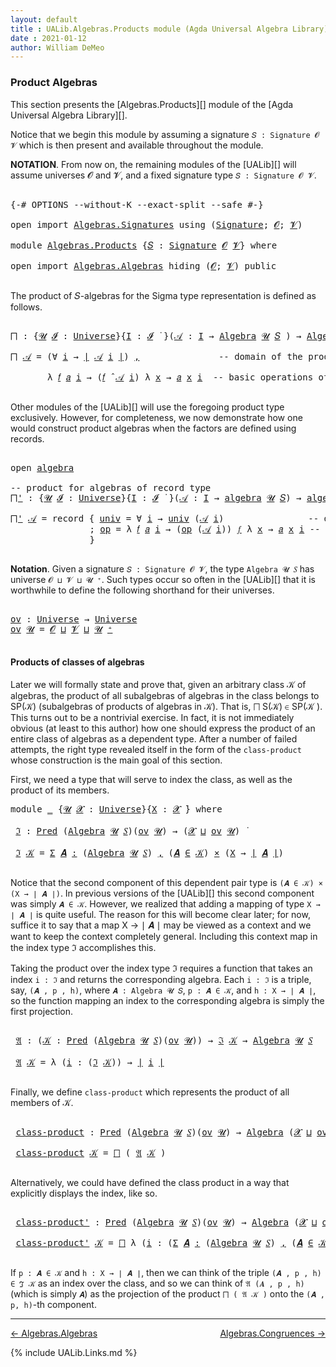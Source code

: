 ```yaml
---
layout: default
title : UALib.Algebras.Products module (Agda Universal Algebra Library)
date : 2021-01-12
author: William DeMeo
---
```



### <a id="product-algebras">Product Algebras</a>

This section presents the [Algebras.Products][] module of the [Agda Universal Algebra Library][].

Notice that we begin this module by assuming a signature `𝑆 : Signature 𝓞 𝓥` which is then present and available throughout the module.

**NOTATION**.  From now on, the remaining modules of the [UALib][] will assume universes 𝓞 and 𝓥, and a fixed signature type `𝑆 : Signature 𝓞 𝓥`.

<pre class="Agda">

<a id="587" class="Symbol">{-#</a> <a id="591" class="Keyword">OPTIONS</a> <a id="599" class="Pragma">--without-K</a> <a id="611" class="Pragma">--exact-split</a> <a id="625" class="Pragma">--safe</a> <a id="632" class="Symbol">#-}</a>

<a id="637" class="Keyword">open</a> <a id="642" class="Keyword">import</a> <a id="649" href="Algebras.Signatures.html" class="Module">Algebras.Signatures</a> <a id="669" class="Keyword">using</a> <a id="675" class="Symbol">(</a><a id="676" href="Algebras.Signatures.html#1299" class="Function">Signature</a><a id="685" class="Symbol">;</a> <a id="687" href="Prelude.Preliminaries.html#5600" class="Generalizable">𝓞</a><a id="688" class="Symbol">;</a> <a id="690" href="Universes.html#262" class="Generalizable">𝓥</a><a id="691" class="Symbol">)</a>

<a id="694" class="Keyword">module</a> <a id="701" href="Algebras.Products.html" class="Module">Algebras.Products</a> <a id="719" class="Symbol">{</a><a id="720" href="Algebras.Products.html#720" class="Bound">𝑆</a> <a id="722" class="Symbol">:</a> <a id="724" href="Algebras.Signatures.html#1299" class="Function">Signature</a> <a id="734" href="Prelude.Preliminaries.html#5600" class="Generalizable">𝓞</a> <a id="736" href="Universes.html#262" class="Generalizable">𝓥</a><a id="737" class="Symbol">}</a> <a id="739" class="Keyword">where</a>

<a id="746" class="Keyword">open</a> <a id="751" class="Keyword">import</a> <a id="758" href="Algebras.Algebras.html" class="Module">Algebras.Algebras</a> <a id="776" class="Keyword">hiding</a> <a id="783" class="Symbol">(</a><a id="784" href="Prelude.Preliminaries.html#5600" class="Generalizable">𝓞</a><a id="785" class="Symbol">;</a> <a id="787" href="Universes.html#262" class="Generalizable">𝓥</a><a id="788" class="Symbol">)</a> <a id="790" class="Keyword">public</a>

</pre>

The product of 𝑆-algebras for the Sigma type representation is defined as follows.

<pre class="Agda">

<a id="⨅"></a><a id="908" href="Algebras.Products.html#908" class="Function">⨅</a> <a id="910" class="Symbol">:</a> <a id="912" class="Symbol">{</a><a id="913" href="Algebras.Products.html#913" class="Bound">𝓤</a> <a id="915" href="Algebras.Products.html#915" class="Bound">𝓘</a> <a id="917" class="Symbol">:</a> <a id="919" href="Agda.Primitive.html#423" class="Postulate">Universe</a><a id="927" class="Symbol">}{</a><a id="929" href="Algebras.Products.html#929" class="Bound">I</a> <a id="931" class="Symbol">:</a> <a id="933" href="Algebras.Products.html#915" class="Bound">𝓘</a> <a id="935" href="Universes.html#403" class="Function Operator">̇</a> <a id="937" class="Symbol">}(</a><a id="939" href="Algebras.Products.html#939" class="Bound">𝒜</a> <a id="941" class="Symbol">:</a> <a id="943" href="Algebras.Products.html#929" class="Bound">I</a> <a id="945" class="Symbol">→</a> <a id="947" href="Algebras.Algebras.html#694" class="Function">Algebra</a> <a id="955" href="Algebras.Products.html#913" class="Bound">𝓤</a> <a id="957" href="Algebras.Products.html#720" class="Bound">𝑆</a> <a id="959" class="Symbol">)</a> <a id="961" class="Symbol">→</a> <a id="963" href="Algebras.Algebras.html#694" class="Function">Algebra</a> <a id="971" class="Symbol">(</a><a id="972" href="Algebras.Products.html#915" class="Bound">𝓘</a> <a id="974" href="Agda.Primitive.html#636" class="Primitive Operator">⊔</a> <a id="976" href="Algebras.Products.html#913" class="Bound">𝓤</a><a id="977" class="Symbol">)</a> <a id="979" href="Algebras.Products.html#720" class="Bound">𝑆</a>

<a id="982" href="Algebras.Products.html#908" class="Function">⨅</a> <a id="984" href="Algebras.Products.html#984" class="Bound">𝒜</a> <a id="986" class="Symbol">=</a> <a id="988" class="Symbol">(∀</a> <a id="991" href="Algebras.Products.html#991" class="Bound">i</a> <a id="993" class="Symbol">→</a> <a id="995" href="Prelude.Preliminaries.html#13569" class="Function Operator">∣</a> <a id="997" href="Algebras.Products.html#984" class="Bound">𝒜</a> <a id="999" href="Algebras.Products.html#991" class="Bound">i</a> <a id="1001" href="Prelude.Preliminaries.html#13569" class="Function Operator">∣</a><a id="1002" class="Symbol">)</a> <a id="1004" href="Prelude.Preliminaries.html#14564" class="InductiveConstructor Operator">,</a>               <a id="1020" class="Comment">-- domain of the product algebra</a>

       <a id="1061" class="Symbol">λ</a> <a id="1063" href="Algebras.Products.html#1063" class="Bound">𝑓</a> <a id="1065" href="Algebras.Products.html#1065" class="Bound">𝑎</a> <a id="1067" href="Algebras.Products.html#1067" class="Bound">i</a> <a id="1069" class="Symbol">→</a> <a id="1071" class="Symbol">(</a><a id="1072" href="Algebras.Products.html#1063" class="Bound">𝑓</a> <a id="1074" href="Algebras.Algebras.html#2997" class="Function Operator">̂</a> <a id="1076" href="Algebras.Products.html#984" class="Bound">𝒜</a> <a id="1078" href="Algebras.Products.html#1067" class="Bound">i</a><a id="1079" class="Symbol">)</a> <a id="1081" class="Symbol">λ</a> <a id="1083" href="Algebras.Products.html#1083" class="Bound">x</a> <a id="1085" class="Symbol">→</a> <a id="1087" href="Algebras.Products.html#1065" class="Bound">𝑎</a> <a id="1089" href="Algebras.Products.html#1083" class="Bound">x</a> <a id="1091" href="Algebras.Products.html#1067" class="Bound">i</a>  <a id="1094" class="Comment">-- basic operations of the product algebra</a>

</pre>

Other modules of the [UALib][] will use the foregoing product type exclusively.  However, for completeness, we now demonstrate how one would construct product algebras when the factors are defined using records.

<pre class="Agda">

<a id="1377" class="Keyword">open</a> <a id="1382" href="Algebras.Algebras.html#1850" class="Module">algebra</a>

<a id="1391" class="Comment">-- product for algebras of record type</a>
<a id="⨅&#39;"></a><a id="1430" href="Algebras.Products.html#1430" class="Function">⨅&#39;</a> <a id="1433" class="Symbol">:</a> <a id="1435" class="Symbol">{</a><a id="1436" href="Algebras.Products.html#1436" class="Bound">𝓤</a> <a id="1438" href="Algebras.Products.html#1438" class="Bound">𝓘</a> <a id="1440" class="Symbol">:</a> <a id="1442" href="Agda.Primitive.html#423" class="Postulate">Universe</a><a id="1450" class="Symbol">}{</a><a id="1452" href="Algebras.Products.html#1452" class="Bound">I</a> <a id="1454" class="Symbol">:</a> <a id="1456" href="Algebras.Products.html#1438" class="Bound">𝓘</a> <a id="1458" href="Universes.html#403" class="Function Operator">̇</a> <a id="1460" class="Symbol">}(</a><a id="1462" href="Algebras.Products.html#1462" class="Bound">𝒜</a> <a id="1464" class="Symbol">:</a> <a id="1466" href="Algebras.Products.html#1452" class="Bound">I</a> <a id="1468" class="Symbol">→</a> <a id="1470" href="Algebras.Algebras.html#1850" class="Record">algebra</a> <a id="1478" href="Algebras.Products.html#1436" class="Bound">𝓤</a> <a id="1480" href="Algebras.Products.html#720" class="Bound">𝑆</a><a id="1481" class="Symbol">)</a> <a id="1483" class="Symbol">→</a> <a id="1485" href="Algebras.Algebras.html#1850" class="Record">algebra</a> <a id="1493" class="Symbol">(</a><a id="1494" href="Algebras.Products.html#1438" class="Bound">𝓘</a> <a id="1496" href="Agda.Primitive.html#636" class="Primitive Operator">⊔</a> <a id="1498" href="Algebras.Products.html#1436" class="Bound">𝓤</a><a id="1499" class="Symbol">)</a> <a id="1501" href="Algebras.Products.html#720" class="Bound">𝑆</a>

<a id="1504" href="Algebras.Products.html#1430" class="Function">⨅&#39;</a> <a id="1507" href="Algebras.Products.html#1507" class="Bound">𝒜</a> <a id="1509" class="Symbol">=</a> <a id="1511" class="Keyword">record</a> <a id="1518" class="Symbol">{</a> <a id="1520" href="Algebras.Algebras.html#1948" class="Field">univ</a> <a id="1525" class="Symbol">=</a> <a id="1527" class="Symbol">∀</a> <a id="1529" href="Algebras.Products.html#1529" class="Bound">i</a> <a id="1531" class="Symbol">→</a> <a id="1533" href="Algebras.Algebras.html#1948" class="Field">univ</a> <a id="1538" class="Symbol">(</a><a id="1539" href="Algebras.Products.html#1507" class="Bound">𝒜</a> <a id="1541" href="Algebras.Products.html#1529" class="Bound">i</a><a id="1542" class="Symbol">)</a>                <a id="1559" class="Comment">-- domain</a>
               <a id="1584" class="Symbol">;</a> <a id="1586" href="Algebras.Algebras.html#1962" class="Field">op</a> <a id="1589" class="Symbol">=</a> <a id="1591" class="Symbol">λ</a> <a id="1593" href="Algebras.Products.html#1593" class="Bound">𝑓</a> <a id="1595" href="Algebras.Products.html#1595" class="Bound">𝑎</a> <a id="1597" href="Algebras.Products.html#1597" class="Bound">i</a> <a id="1599" class="Symbol">→</a> <a id="1601" class="Symbol">(</a><a id="1602" href="Algebras.Algebras.html#1962" class="Field">op</a> <a id="1605" class="Symbol">(</a><a id="1606" href="Algebras.Products.html#1507" class="Bound">𝒜</a> <a id="1608" href="Algebras.Products.html#1597" class="Bound">i</a><a id="1609" class="Symbol">))</a> <a id="1612" href="Algebras.Products.html#1593" class="Bound">𝑓</a> <a id="1614" class="Symbol">λ</a> <a id="1616" href="Algebras.Products.html#1616" class="Bound">x</a> <a id="1618" class="Symbol">→</a> <a id="1620" href="Algebras.Products.html#1595" class="Bound">𝑎</a> <a id="1622" href="Algebras.Products.html#1616" class="Bound">x</a> <a id="1624" href="Algebras.Products.html#1597" class="Bound">i</a> <a id="1626" class="Comment">-- basic operations</a>
               <a id="1661" class="Symbol">}</a>

</pre>



**Notation**. Given a signature `𝑆 : Signature 𝓞 𝓥`, the type `Algebra 𝓤 𝑆` has universe `𝓞 ⊔ 𝓥 ⊔ 𝓤 ⁺`.  Such types occur so often in the [UALib][] that it is worthwhile to define the following shorthand for their universes.

<pre class="Agda">

<a id="ov"></a><a id="1918" href="Algebras.Products.html#1918" class="Function">ov</a> <a id="1921" class="Symbol">:</a> <a id="1923" href="Agda.Primitive.html#423" class="Postulate">Universe</a> <a id="1932" class="Symbol">→</a> <a id="1934" href="Agda.Primitive.html#423" class="Postulate">Universe</a>
<a id="1943" href="Algebras.Products.html#1918" class="Function">ov</a> <a id="1946" href="Algebras.Products.html#1946" class="Bound">𝓤</a> <a id="1948" class="Symbol">=</a> <a id="1950" href="Algebras.Products.html#734" class="Bound">𝓞</a> <a id="1952" href="Agda.Primitive.html#636" class="Primitive Operator">⊔</a> <a id="1954" href="Algebras.Products.html#736" class="Bound">𝓥</a> <a id="1956" href="Agda.Primitive.html#636" class="Primitive Operator">⊔</a> <a id="1958" href="Algebras.Products.html#1946" class="Bound">𝓤</a> <a id="1960" href="Agda.Primitive.html#606" class="Primitive Operator">⁺</a>

</pre>



#### <a id="products-of-classes-of-algebras">Products of classes of algebras</a>

Later we will formally state and prove that, given an arbitrary class 𝒦 of algebras, the product of all subalgebras of algebras in the class belongs to SP(𝒦) (subalgebras of products of algebras in 𝒦). That is, ⨅ S(𝒦) ∈ SP(𝒦 ). This turns out to be a nontrivial exercise. In fact, it is not immediately obvious (at least to this author) how one should express the product of an entire class of algebras as a dependent type. After a number of failed attempts, the right type revealed itself in the form of the `class-product` whose construction is the main goal of this section.

First, we need a type that will serve to index the class, as well as the product of its members.

<pre class="Agda">
<a id="2749" class="Keyword">module</a> <a id="2756" href="Algebras.Products.html#2756" class="Module">_</a> <a id="2758" class="Symbol">{</a><a id="2759" href="Algebras.Products.html#2759" class="Bound">𝓤</a> <a id="2761" href="Algebras.Products.html#2761" class="Bound">𝓧</a> <a id="2763" class="Symbol">:</a> <a id="2765" href="Agda.Primitive.html#423" class="Postulate">Universe</a><a id="2773" class="Symbol">}{</a><a id="2775" href="Algebras.Products.html#2775" class="Bound">X</a> <a id="2777" class="Symbol">:</a> <a id="2779" href="Algebras.Products.html#2761" class="Bound">𝓧</a> <a id="2781" href="Universes.html#403" class="Function Operator">̇</a><a id="2782" class="Symbol">}</a> <a id="2784" class="Keyword">where</a>

 <a id="2792" href="Algebras.Products.html#2792" class="Function">ℑ</a> <a id="2794" class="Symbol">:</a> <a id="2796" href="Relations.Small.html#1270" class="Function">Pred</a> <a id="2801" class="Symbol">(</a><a id="2802" href="Algebras.Algebras.html#694" class="Function">Algebra</a> <a id="2810" href="Algebras.Products.html#2759" class="Bound">𝓤</a> <a id="2812" href="Algebras.Products.html#720" class="Bound">𝑆</a><a id="2813" class="Symbol">)(</a><a id="2815" href="Algebras.Products.html#1918" class="Function">ov</a> <a id="2818" href="Algebras.Products.html#2759" class="Bound">𝓤</a><a id="2819" class="Symbol">)</a> <a id="2821" class="Symbol">→</a> <a id="2823" class="Symbol">(</a><a id="2824" href="Algebras.Products.html#2761" class="Bound">𝓧</a> <a id="2826" href="Agda.Primitive.html#636" class="Primitive Operator">⊔</a> <a id="2828" href="Algebras.Products.html#1918" class="Function">ov</a> <a id="2831" href="Algebras.Products.html#2759" class="Bound">𝓤</a><a id="2832" class="Symbol">)</a> <a id="2834" href="Universes.html#403" class="Function Operator">̇</a>

 <a id="2838" href="Algebras.Products.html#2792" class="Function">ℑ</a> <a id="2840" href="Algebras.Products.html#2840" class="Bound">𝒦</a> <a id="2842" class="Symbol">=</a> <a id="2844" href="MGS-MLTT.html#3074" class="Function">Σ</a> <a id="2846" href="Algebras.Products.html#2846" class="Bound">𝑨</a> <a id="2848" href="MGS-MLTT.html#3074" class="Function">꞉</a> <a id="2850" class="Symbol">(</a><a id="2851" href="Algebras.Algebras.html#694" class="Function">Algebra</a> <a id="2859" href="Algebras.Products.html#2759" class="Bound">𝓤</a> <a id="2861" href="Algebras.Products.html#720" class="Bound">𝑆</a><a id="2862" class="Symbol">)</a> <a id="2864" href="MGS-MLTT.html#3074" class="Function">,</a> <a id="2866" class="Symbol">(</a><a id="2867" href="Algebras.Products.html#2846" class="Bound">𝑨</a> <a id="2869" href="Relations.Small.html#2269" class="Function Operator">∈</a> <a id="2871" href="Algebras.Products.html#2840" class="Bound">𝒦</a><a id="2872" class="Symbol">)</a> <a id="2874" href="MGS-MLTT.html#3515" class="Function Operator">×</a> <a id="2876" class="Symbol">(</a><a id="2877" href="Algebras.Products.html#2775" class="Bound">X</a> <a id="2879" class="Symbol">→</a> <a id="2881" href="Prelude.Preliminaries.html#13569" class="Function Operator">∣</a> <a id="2883" href="Algebras.Products.html#2846" class="Bound">𝑨</a> <a id="2885" href="Prelude.Preliminaries.html#13569" class="Function Operator">∣</a><a id="2886" class="Symbol">)</a>

</pre>

Notice that the second component of this dependent pair type is `(𝑨 ∈ 𝒦) × (X → ∣ 𝑨 ∣)`.  In previous versions of the [UALib][] this second component was simply `𝑨 ∈ 𝒦`.  However, we realized that adding a mapping of type `X → ∣ 𝑨 ∣` is quite useful.  The reason for this will become clear later; for now, suffice it to say that a map X → ∣ 𝑨 ∣ may be viewed as a context and we want to keep the context completely general.  Including this context map in the index type ℑ accomplishes this.

Taking the product over the index type ℑ requires a function that takes an index `i : ℑ` and returns the corresponding algebra.  Each `i : ℑ` is a triple, say, `(𝑨 , p , h)`, where `𝑨 : Algebra 𝓤 𝑆`, `p : 𝑨 ∈ 𝒦`, and `h : X → ∣ 𝑨 ∣`, so the function mapping an index to the corresponding algebra is simply the first projection.

<pre class="Agda">

 <a id="3737" href="Algebras.Products.html#3737" class="Function">𝔄</a> <a id="3739" class="Symbol">:</a> <a id="3741" class="Symbol">(</a><a id="3742" href="Algebras.Products.html#3742" class="Bound">𝒦</a> <a id="3744" class="Symbol">:</a> <a id="3746" href="Relations.Small.html#1270" class="Function">Pred</a> <a id="3751" class="Symbol">(</a><a id="3752" href="Algebras.Algebras.html#694" class="Function">Algebra</a> <a id="3760" href="Algebras.Products.html#2759" class="Bound">𝓤</a> <a id="3762" href="Algebras.Products.html#720" class="Bound">𝑆</a><a id="3763" class="Symbol">)(</a><a id="3765" href="Algebras.Products.html#1918" class="Function">ov</a> <a id="3768" href="Algebras.Products.html#2759" class="Bound">𝓤</a><a id="3769" class="Symbol">))</a> <a id="3772" class="Symbol">→</a> <a id="3774" href="Algebras.Products.html#2792" class="Function">ℑ</a> <a id="3776" href="Algebras.Products.html#3742" class="Bound">𝒦</a> <a id="3778" class="Symbol">→</a> <a id="3780" href="Algebras.Algebras.html#694" class="Function">Algebra</a> <a id="3788" href="Algebras.Products.html#2759" class="Bound">𝓤</a> <a id="3790" href="Algebras.Products.html#720" class="Bound">𝑆</a>

 <a id="3794" href="Algebras.Products.html#3737" class="Function">𝔄</a> <a id="3796" href="Algebras.Products.html#3796" class="Bound">𝒦</a> <a id="3798" class="Symbol">=</a> <a id="3800" class="Symbol">λ</a> <a id="3802" class="Symbol">(</a><a id="3803" href="Algebras.Products.html#3803" class="Bound">i</a> <a id="3805" class="Symbol">:</a> <a id="3807" class="Symbol">(</a><a id="3808" href="Algebras.Products.html#2792" class="Function">ℑ</a> <a id="3810" href="Algebras.Products.html#3796" class="Bound">𝒦</a><a id="3811" class="Symbol">))</a> <a id="3814" class="Symbol">→</a> <a id="3816" href="Prelude.Preliminaries.html#13569" class="Function Operator">∣</a> <a id="3818" href="Algebras.Products.html#3803" class="Bound">i</a> <a id="3820" href="Prelude.Preliminaries.html#13569" class="Function Operator">∣</a>

</pre>

Finally, we define `class-product` which represents the product of all members of 𝒦.

<pre class="Agda">

 <a id="3936" href="Algebras.Products.html#3936" class="Function">class-product</a> <a id="3950" class="Symbol">:</a> <a id="3952" href="Relations.Small.html#1270" class="Function">Pred</a> <a id="3957" class="Symbol">(</a><a id="3958" href="Algebras.Algebras.html#694" class="Function">Algebra</a> <a id="3966" href="Algebras.Products.html#2759" class="Bound">𝓤</a> <a id="3968" href="Algebras.Products.html#720" class="Bound">𝑆</a><a id="3969" class="Symbol">)(</a><a id="3971" href="Algebras.Products.html#1918" class="Function">ov</a> <a id="3974" href="Algebras.Products.html#2759" class="Bound">𝓤</a><a id="3975" class="Symbol">)</a> <a id="3977" class="Symbol">→</a> <a id="3979" href="Algebras.Algebras.html#694" class="Function">Algebra</a> <a id="3987" class="Symbol">(</a><a id="3988" href="Algebras.Products.html#2761" class="Bound">𝓧</a> <a id="3990" href="Agda.Primitive.html#636" class="Primitive Operator">⊔</a> <a id="3992" href="Algebras.Products.html#1918" class="Function">ov</a> <a id="3995" href="Algebras.Products.html#2759" class="Bound">𝓤</a><a id="3996" class="Symbol">)</a> <a id="3998" href="Algebras.Products.html#720" class="Bound">𝑆</a>

 <a id="4002" href="Algebras.Products.html#3936" class="Function">class-product</a> <a id="4016" href="Algebras.Products.html#4016" class="Bound">𝒦</a> <a id="4018" class="Symbol">=</a> <a id="4020" href="Algebras.Products.html#908" class="Function">⨅</a> <a id="4022" class="Symbol">(</a> <a id="4024" href="Algebras.Products.html#3737" class="Function">𝔄</a> <a id="4026" href="Algebras.Products.html#4016" class="Bound">𝒦</a> <a id="4028" class="Symbol">)</a>

</pre>

Alternatively, we could have defined the class product in a way that explicitly displays the index, like so.

<pre class="Agda">

 <a id="4168" href="Algebras.Products.html#4168" class="Function">class-product&#39;</a> <a id="4183" class="Symbol">:</a> <a id="4185" href="Relations.Small.html#1270" class="Function">Pred</a> <a id="4190" class="Symbol">(</a><a id="4191" href="Algebras.Algebras.html#694" class="Function">Algebra</a> <a id="4199" href="Algebras.Products.html#2759" class="Bound">𝓤</a> <a id="4201" href="Algebras.Products.html#720" class="Bound">𝑆</a><a id="4202" class="Symbol">)(</a><a id="4204" href="Algebras.Products.html#1918" class="Function">ov</a> <a id="4207" href="Algebras.Products.html#2759" class="Bound">𝓤</a><a id="4208" class="Symbol">)</a> <a id="4210" class="Symbol">→</a> <a id="4212" href="Algebras.Algebras.html#694" class="Function">Algebra</a> <a id="4220" class="Symbol">(</a><a id="4221" href="Algebras.Products.html#2761" class="Bound">𝓧</a> <a id="4223" href="Agda.Primitive.html#636" class="Primitive Operator">⊔</a> <a id="4225" href="Algebras.Products.html#1918" class="Function">ov</a> <a id="4228" href="Algebras.Products.html#2759" class="Bound">𝓤</a><a id="4229" class="Symbol">)</a> <a id="4231" href="Algebras.Products.html#720" class="Bound">𝑆</a>

 <a id="4235" href="Algebras.Products.html#4168" class="Function">class-product&#39;</a> <a id="4250" href="Algebras.Products.html#4250" class="Bound">𝒦</a> <a id="4252" class="Symbol">=</a> <a id="4254" href="Algebras.Products.html#908" class="Function">⨅</a> <a id="4256" class="Symbol">λ</a> <a id="4258" class="Symbol">(</a><a id="4259" href="Algebras.Products.html#4259" class="Bound">i</a> <a id="4261" class="Symbol">:</a> <a id="4263" class="Symbol">(</a><a id="4264" href="MGS-MLTT.html#3074" class="Function">Σ</a> <a id="4266" href="Algebras.Products.html#4266" class="Bound">𝑨</a> <a id="4268" href="MGS-MLTT.html#3074" class="Function">꞉</a> <a id="4270" class="Symbol">(</a><a id="4271" href="Algebras.Algebras.html#694" class="Function">Algebra</a> <a id="4279" href="Algebras.Products.html#2759" class="Bound">𝓤</a> <a id="4281" href="Algebras.Products.html#720" class="Bound">𝑆</a><a id="4282" class="Symbol">)</a> <a id="4284" href="MGS-MLTT.html#3074" class="Function">,</a> <a id="4286" class="Symbol">(</a><a id="4287" href="Algebras.Products.html#4266" class="Bound">𝑨</a> <a id="4289" href="Relations.Small.html#2269" class="Function Operator">∈</a> <a id="4291" href="Algebras.Products.html#4250" class="Bound">𝒦</a><a id="4292" class="Symbol">)</a> <a id="4294" href="MGS-MLTT.html#3515" class="Function Operator">×</a> <a id="4296" class="Symbol">(</a><a id="4297" href="Algebras.Products.html#2775" class="Bound">X</a> <a id="4299" class="Symbol">→</a> <a id="4301" href="Prelude.Preliminaries.html#13569" class="Function Operator">∣</a> <a id="4303" href="Algebras.Products.html#4266" class="Bound">𝑨</a> <a id="4305" href="Prelude.Preliminaries.html#13569" class="Function Operator">∣</a><a id="4306" class="Symbol">)))</a> <a id="4310" class="Symbol">→</a> <a id="4312" href="Prelude.Preliminaries.html#13569" class="Function Operator">∣</a> <a id="4314" href="Algebras.Products.html#4259" class="Bound">i</a> <a id="4316" href="Prelude.Preliminaries.html#13569" class="Function Operator">∣</a>

</pre>

If `p : 𝑨 ∈ 𝒦` and `h : X → ∣ 𝑨 ∣`, then we can think of the triple `(𝑨 , p , h) ∈ ℑ 𝒦` as an index over the class, and so we can think of `𝔄 (𝑨 , p , h)` (which is simply `𝑨`) as the projection of the product `⨅ ( 𝔄 𝒦 )` onto the `(𝑨 , p, h)`-th component.





-----------------------

[← Algebras.Algebras](Algebras.Algebras.html)
<span style="float:right;">[Algebras.Congruences →](Algebras.Congruences.html)</span>

{% include UALib.Links.md %}
